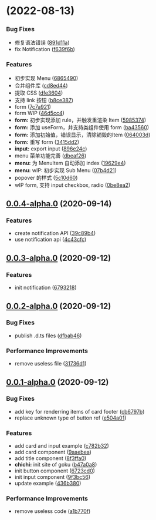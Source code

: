 # [](https://github.com/dragon-ball-p/dragon-ball/compare/v0.0.4-alpha.0...v) (2022-08-13)


### Bug Fixes

* 修复语法错误 ([891d11a](https://github.com/dragon-ball-p/dragon-ball/commit/891d11a081b1ab57964a7c3c9cd72421c7678d6f))
* fix Notification ([f639f6b](https://github.com/dragon-ball-p/dragon-ball/commit/f639f6bee86b54069d8df36761cb308906a3cad7))


### Features

* 初步实现 Menu ([6865490](https://github.com/dragon-ball-p/dragon-ball/commit/68654907fe082ceb2409dcb805ac1a79e758e43a))
* 合并组件库 ([cd8ed44](https://github.com/dragon-ball-p/dragon-ball/commit/cd8ed44d99b9345128bbaf37f7a21052fa110fb7))
* 提取 CSS ([dfe3604](https://github.com/dragon-ball-p/dragon-ball/commit/dfe3604d8633730b0ff4dca625c4bf1963de1375))
* 支持 link 按钮 ([b8ce387](https://github.com/dragon-ball-p/dragon-ball/commit/b8ce3875d58cdde59cb503a30ed45940f97d8d11))
* form ([7c7a921](https://github.com/dragon-ball-p/dragon-ball/commit/7c7a9218d6fe8bf9a75bfee95fbfca3853f02504))
* form WIP ([46d5cc4](https://github.com/dragon-ball-p/dragon-ball/commit/46d5cc488f3d88e1c74be62c6a9c36d07e3161c3))
* **form:** 初步实现添加 rule，并触发重渲染 Item ([5985374](https://github.com/dragon-ball-p/dragon-ball/commit/5985374cf2fe171bae15dc013962147d591ab835))
* **form:** 添加 useForm，并支持类组件使用 form ([ba43560](https://github.com/dragon-ball-p/dragon-ball/commit/ba43560e64bf04d1fcb3525fa4e9ab4ac465c886))
* **form:** 添加初始值，错误显示，清除销毁的Item ([064003d](https://github.com/dragon-ball-p/dragon-ball/commit/064003d6035c9cfefcaaba09254f70c547e07b45))
* **form:** 重写 form ([3415dd2](https://github.com/dragon-ball-p/dragon-ball/commit/3415dd2ff1ea007a70dee3ff3e3dec02f535fe69))
* **input:** export input ([896e24c](https://github.com/dragon-ball-p/dragon-ball/commit/896e24c5e76104c3bd8dafe7b4d152748a0db94c))
* menu 菜单功能完善 ([dbeaf26](https://github.com/dragon-ball-p/dragon-ball/commit/dbeaf26a8fc74d448418367635dd8fbeea251ce5))
* **menu:** 为 MenuItem 自动添加 index ([19629e4](https://github.com/dragon-ball-p/dragon-ball/commit/19629e496fc5c8c207d4f1ef92af11b708113028))
* **menu:** wIP: 初步实现 Sub Menu ([07b4d21](https://github.com/dragon-ball-p/dragon-ball/commit/07b4d21a18add2d1929915df9c41b27dd117d52e))
* popover 的样式 ([5c10d60](https://github.com/dragon-ball-p/dragon-ball/commit/5c10d6069fdaacc7f9de1704f694e6411d89b8be))
* wIP form, 支持 input checkbox, radio ([0be8ea2](https://github.com/dragon-ball-p/dragon-ball/commit/0be8ea2dff84c6c81e7104c962c330c292b50275))



## [0.0.4-alpha.0](https://github.com/dragon-ball-p/dragon-ball/compare/v0.0.3-alpha.0...v0.0.4-alpha.0) (2020-09-14)


### Features

* create notification API ([39c89b4](https://github.com/dragon-ball-p/dragon-ball/commit/39c89b4e93fc0f6b24c993186104fd428bccb62a))
* use notification api ([4c43cfc](https://github.com/dragon-ball-p/dragon-ball/commit/4c43cfcd21852ce94dcf6ffa70e9f1bee19888e6))



## [0.0.3-alpha.0](https://github.com/dragon-ball-p/dragon-ball/compare/v0.0.2-alpha.0...v0.0.3-alpha.0) (2020-09-12)


### Features

* init notification ([6793218](https://github.com/dragon-ball-p/dragon-ball/commit/679321864121e3b663ec3b098a3253e7c536083b))



## [0.0.2-alpha.0](https://github.com/dragon-ball-p/dragon-ball/compare/v0.0.1-alpha.0...v0.0.2-alpha.0) (2020-09-12)


### Bug Fixes

* publish .d.ts files ([dfbab46](https://github.com/dragon-ball-p/dragon-ball/commit/dfbab46a262de5966252ef96fc18c2ad5240e27f))


### Performance Improvements

* remove useless file ([31736d1](https://github.com/dragon-ball-p/dragon-ball/commit/31736d17889cd3afa6b003a7fb070e58d5f57060))



## [0.0.1-alpha.0](https://github.com/dragon-ball-p/dragon-ball/compare/6723cd065fa438ea26113bdb8f962840378dab49...v0.0.1-alpha.0) (2020-09-12)


### Bug Fixes

* add key for renderring items of card footer ([cb6797b](https://github.com/dragon-ball-p/dragon-ball/commit/cb6797bbd642313572075d583c7c19fb52d5f54d))
* replace unknown type of button ref ([e504a01](https://github.com/dragon-ball-p/dragon-ball/commit/e504a01ea3cfdf7ae3407a477419084ce4ff70cc))


### Features

* add card and input example ([c782b32](https://github.com/dragon-ball-p/dragon-ball/commit/c782b32de9b8fdbe411b5c9f330e2fa6e2700286))
* add card component ([9aaebea](https://github.com/dragon-ball-p/dragon-ball/commit/9aaebea35651bef88ea14d3ee6ec420200793563))
* add title component ([8f3ffa0](https://github.com/dragon-ball-p/dragon-ball/commit/8f3ffa0bb969fd526a8d6def32bd37d9080ef461))
* **chichi:** init site of goku ([b47a0a8](https://github.com/dragon-ball-p/dragon-ball/commit/b47a0a8dc3738b1409db132cf3c954f46e497ade))
* init button component ([6723cd0](https://github.com/dragon-ball-p/dragon-ball/commit/6723cd065fa438ea26113bdb8f962840378dab49))
* init input component ([9f3bc56](https://github.com/dragon-ball-p/dragon-ball/commit/9f3bc567a4587160bb5f419d91650b559f86798b))
* update example ([436b380](https://github.com/dragon-ball-p/dragon-ball/commit/436b3805f99cc06fe582fa2440cfad81f4676ae0))


### Performance Improvements

* remove useless code ([a1b770f](https://github.com/dragon-ball-p/dragon-ball/commit/a1b770f8974d3f88f11c1aeb9bb97f3792c4a397))



